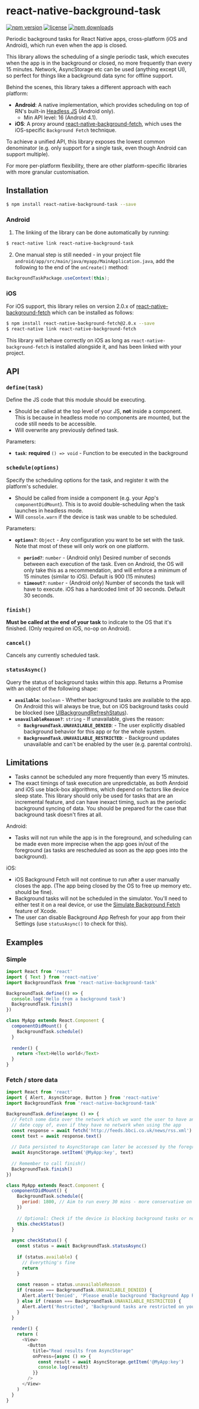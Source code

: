 # react-native-background-task

[![npm version](https://img.shields.io/npm/v/react-native-background-task.svg)](https://www.npmjs.com/package/react-native-background-task)
[![license](https://img.shields.io/github/license/jamesisaac/react-native-background-task.svg)](https://opensource.org/licenses/MIT)
[![npm downloads](https://img.shields.io/npm/dm/react-native-background-task.svg)](https://www.npmjs.com/package/react-native-background-task)

Periodic background tasks for React Native apps, cross-platform (iOS and
Android), which run even when the app is closed.

This library allows the scheduling of a single periodic task, which executes
when the app is in the background or closed, no more frequently than every 15
minutes.  Network, AsyncStorage etc can be used (anything except UI), so
perfect for things like a background data sync for offline support.

Behind the scenes, this library takes a different approach with each platform:

- **Android**: A native implementation, which provides scheduling on top of
  RN's built-in [Headless JS](https://facebook.github.io/react-native/docs/headless-js-android.html)
  (Android only).
  - Min API level: 16 (Android 4.1).
- **iOS**: A proxy around [react-native-background-fetch](https://github.com/transistorsoft/react-native-background-fetch),
  which uses the iOS-specific `Background Fetch` technique.

To achieve a unified API, this library exposes the lowest common denominator
(e.g. only support for a single task, even though Android can support multiple).

For more per-platform flexibility, there are other platform-specific libraries
with more granular customisation.

## Installation

```bash
$ npm install react-native-background-task --save
```
  
### Android

1. The linking of the library can be done automatically by running:

  ```bash
  $ react-native link react-native-background-task
  ```

2. One manual step is still needed - in your project file
  `android/app/src/main/java/myapp/MainApplication.java`, add the following to
  the end of the `onCreate()` method:
  
  ```java
  BackgroundTaskPackage.useContext(this);
  ```

### iOS

For iOS support, this library relies on version 2.0.x of
[react-native-background-fetch](https://github.com/transistorsoft/react-native-background-fetch)
which can be installed as follows:

```bash
$ npm install react-native-background-fetch@2.0.x --save
$ react-native link react-native-background-fetch
```
  
This library will behave correctly on iOS as long as `react-native-background-fetch`
is installed alongside it, and has been linked with your project.

## API

### `define(task)`

Define the JS code that this module should be executing.

- Should be called at the top level of your JS, **not** inside a component.
  This is because in headless mode no components are mounted, but the code
  still needs to be accessible.
- Will overwrite any previously defined task.

Parameters:

- **`task`**: **required** `() => void` - Function to be executed in the background

### `schedule(options)`

Specify the scheduling options for the task, and register it with the
platform's scheduler.

- Should be called from inside a component (e.g. your App's
  `componentDidMount`).  This is to avoid double-scheduling when the task
  launches in headless mode.
- Will `console.warn` if the device is task was unable to be scheduled.

Parameters:

- **`options?`**: `Object` - Any configuration you want to be set with
  the task.  Note that most of these will only work on one platform.
  
  - **`period?`**: `number` - (Android only) Desired number of seconds between each
    execution of the task.  Even on Android, the OS will only take this as a
    recommendation, and will enforce a minimum of 15 minutes (similar to iOS).
    Default is 900 (15 minutes)
  - **`timeout?`**: `number` - (Android only) Number of seconds the task will have
    to execute.  iOS has a hardcoded limit of 30 seconds.  Default 30 seconds.

### `finish()`

**Must be called at the end of your task** to indicate to the OS that it's
finished.  (Only required on iOS, no-op on Android).

### `cancel()`

Cancels any currently scheduled task.

### `statusAsync()`

Query the status of background tasks within this app.  Returns a Promise with
an object of the following shape:

- **`available`**: `boolean` - Whether background tasks are available to the app.
  On Android this will always be true, but on iOS background tasks could be
  blocked (see [UIBackgroundRefreshStatus](https://developer.apple.com/documentation/uikit/uibackgroundrefreshstatus)).
- **`unavailableReason?`**: `string` - If unavailable, gives the reason:
    - **`BackgroundTask.UNAVAILABLE_DENIED`**: - The user explicitly disabled
      background behavior for this app or for the whole system.
    - **`BackgroundTask.UNAVAILABLE_RESTRICTED`**: - Background updates
      unavailable and can't be enabled by the user (e.g. parental controls).

## Limitations

- Tasks cannot be scheduled any more frequently than every 15 minutes.
- The exact timings of task execution are unpredictable, as both Anrdoid and
  iOS use black-box algorithms, which depend on factors like device sleep
  state.  This library should only be used for tasks that are an incremental 
  feature, and can have inexact timing, such as the periodic background syncing
  of data.  You should be prepared for the case that background task doesn't
  fires at all.
  
Android:

- Tasks will not run while the app is in the foreground, and scheduling can be
  made even more imprecise when the app goes in/out of the foreground (as tasks
  are rescheduled as soon as the app goes into the background).
  
iOS:

- iOS Background Fetch will not continue to run after a user manually closes
  the app.  (The app being closed by the OS to free up memory etc. should be
  fine).
- Background tasks will not be scheduled in the simulator.  You'll need to
  either test it on a real device, or use the
  [Simulate Background Fetch](https://developer.apple.com/library/content/documentation/IDEs/Conceptual/iOS_Simulator_Guide/TestingontheiOSSimulator/TestingontheiOSSimulator.html#//apple_ref/doc/uid/TP40012848-CH4-SW5)
  feature of Xcode.
- The user can disable Background App Refresh for your app from their Settings
  (use `statusAsync()` to check for this).


## Examples

### Simple

```js
import React from 'react'
import { Text } from 'react-native'
import BackgroundTask from 'react-native-background-task'

BackgroundTask.define(() => {
  console.log('Hello from a background task')
  BackgroundTask.finish()
})

class MyApp extends React.Component {
  componentDidMount() {
    BackgroundTask.schedule()
  }
  
  render() {
    return <Text>Hello world</Text>
  }
}
```

### Fetch / store data

```js
import React from 'react'
import { Alert, AsyncStorage, Button } from 'react-native'
import BackgroundTask from 'react-native-background-task'

BackgroundTask.define(async () => {
  // Fetch some data over the network which we want the user to have an up-to-
  // date copy of, even if they have no network when using the app
  const response = await fetch('http://feeds.bbci.co.uk/news/rss.xml')
  const text = await response.text()
  
  // Data persisted to AsyncStorage can later be accessed by the foreground app
  await AsyncStorage.setItem('@MyApp:key', text)
  
  // Remember to call finish()
  BackgroundTask.finish()
})

class MyApp extends React.Component {
  componentDidMount() {
    BackgroundTask.schedule({
      period: 1800, // Aim to run every 30 mins - more conservative on battery
    })
    
    // Optional: Check if the device is blocking background tasks or not
    this.checkStatus()
  }
  
  async checkStatus() {
    const status = await BackgroundTask.statusAsync()
    
    if (status.available) {
      // Everything's fine
      return
    }
    
    const reason = status.unavailableReason
    if (reason === BackgroundTask.UNAVAILABLE_DENIED) {
      Alert.alert('Denied', 'Please enable background "Background App Refresh" for this app')
    } else if (reason === BackgroundTask.UNAVAILABLE_RESTRICTED) {
      Alert.alert('Restricted', 'Background tasks are restricted on your device')
    }
  }
  
  render() {
    return (
      <View>
        <Button
          title="Read results from AsyncStorage"
          onPress={async () => {
            const result = await AsyncStorage.getItem('@MyApp:key')
            console.log(result) 
          }}
        />
      </View>
    )
  }
}
```